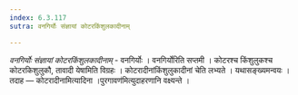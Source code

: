 ```yaml
---
index: 6.3.117
sutra: वनगिर्योः संज्ञायां कोटरकिंशुलकादीनाम्

---
```

_वनगिर्योः संज्ञायां कोटरकिंशुलकादीनाम्_ - वनगिर्योः । वनगिर्योरिति सप्तमी । कोटरश्च किंशुलुकश्च कोटरकिशुलुकौ, तावादी येषामिति विग्रहः । कोटरादीनांकिंशुलुकादीनां चेति लभ्यते । यथासङ्ख्यमन्वयः । तदाह — कोटरादीनामित्यादिना ।पुरगावण॑मित्युदाहरणानि वक्ष्यन्ते । 